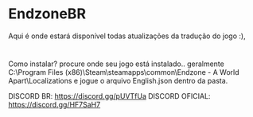 # EndzoneBR
Aqui é onde estará disponível todas atualizações da tradução do jogo :),
#
Como instalar? procure onde seu jogo está instalado.. geralmente 
C:\Program Files (x86)\Steam\steamapps\common\Endzone - A World Apart\Localizations
e jogue o arquivo English.json dentro da pasta.

DISCORD BR: https://discord.gg/pUVTfUa
DISCORD OFICIAL: https://discord.gg/HF7SaH7
